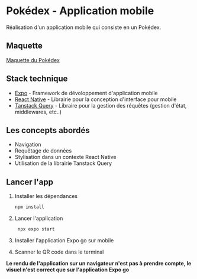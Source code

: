 # Pokédex - Application mobile

Réalisation d'un application mobile qui consiste en un Pokédex.

## Maquette
[Maquette du Pokédex](https://www.figma.com/community/file/979132880663340794)

## Stack technique
- [Expo](https://expo.dev/) - Framework de dévoloppement d'application mobile
- [React Native](https://reactnative.dev/) - Librairie pour la conception d'interface pour mobile
- [Tanstack Query](https://tanstack.com/query/latest) - Libraire pour la gestion des réquêtes (gestion d'état, middlewares, etc..)

## Les concepts abordés
- Navigation
- Requêtage de données
- Stylisation dans un contexte React Native
- Utilisation de la librairie Tanstack Query


## Lancer l'app
1. Installer les dépendances

   ```bash
   npm install
   ```

2. Lancer l'application

   ```bash
    npx expo start
   ```

3. Installer l'application Expo go sur mobile

4. Scanner le QR code dans le terminal


__Le rendu de l'application sur un navigateur n'est pas à prendre compte, le visuel n'est correct que sur l'application Expo go__
